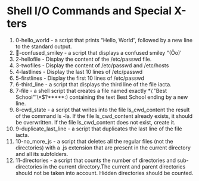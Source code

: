 # Shell I/O Commands and Special X-ters
1. 0-hello_world - a script that prints “Hello, World”, followed by a new line to the standard output.
2. -confused_smiley - a script that displays a confused smiley "(Ôo)'
3. 2-hellofile - Display the content of the /etc/passwd file.
4. 3-twofiles - Display the content of /etc/passwd and /etc/hosts
5. 4-lastlines - Display the last 10 lines of /etc/passwd
6. 5-firstlines - Display the first 10 lines of /etc/passwd
7. 6-third_line -  a script that displays the third line of the file iacta.
8. 7-file - a shell script that creates a file named exactly \*\\'"Best School"\'\\*$\?\*\*\*\*\*:) containing the text Best School ending by a new line.
9. 8-cwd_state - a script that writes into the file ls_cwd_content the result of the command ls -la. If the file ls_cwd_content already exists, it should be overwritten. If the file ls_cwd_content does not exist, create it.
10. 9-duplicate_last_line - a script that duplicates the last line of the file iacta.
11. 10-no_more_js - a script that deletes all the regular files (not the directories) with a .js extension that are present in the current directory and all its subfolders.
12. 11-directories - a script that counts the number of directories and sub-directories in the current directory.The current and parent directories should not be taken into account. Hidden directories should be counted.
